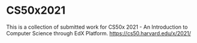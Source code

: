 # CS50x2021
This is a collection of submitted work for CS50x 2021 - An Introduction to Computer Science through EdX Platform.
https://cs50.harvard.edu/x/2021/
